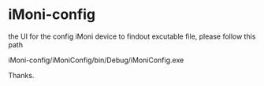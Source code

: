 # iMoni-config
the UI for the config iMoni device
to findout excutable file, please follow this path


iMoni-config/iMoniConfig/bin/Debug/iMoniConfig.exe

Thanks. 
